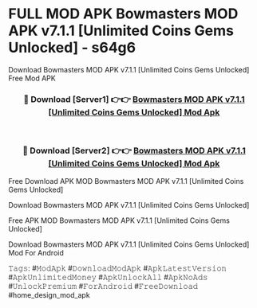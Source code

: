 # FULL MOD APK Bowmasters MOD APK v7.1.1 [Unlimited Coins Gems Unlocked] - s64g6
Download Bowmasters MOD APK v7.1.1 [Unlimited Coins Gems Unlocked] Free Mod APK

<div align="center">
<h3>🔴 Download [Server1] 👉👉 <a href="https://apk-comot.site?title=Bowmasters_MOD_APK_v7.1.1_[Unlimited_Coins_Gems_Unlocked]">Bowmasters MOD APK v7.1.1 [Unlimited Coins Gems Unlocked] Mod Apk</a></h3><br>

<h3>🔴 Download [Server2] 👉👉 <a href="https://apk-comot.site?title=Bowmasters_MOD_APK_v7.1.1_[Unlimited_Coins_Gems_Unlocked]">Bowmasters MOD APK v7.1.1 [Unlimited Coins Gems Unlocked] Mod Apk</a></h3>
</div>


Free Download APK MOD Bowmasters MOD APK v7.1.1 [Unlimited Coins Gems Unlocked]

Download Bowmasters MOD APK v7.1.1 [Unlimited Coins Gems Unlocked] 

Free APK MOD Bowmasters MOD APK v7.1.1 [Unlimited Coins Gems Unlocked] 

Download Bowmasters MOD APK v7.1.1 [Unlimited Coins Gems Unlocked] Mod For Android

𝚃𝚊𝚐𝚜: #𝙼𝚘𝚍𝙰𝚙𝚔 #𝙳𝚘𝚠𝚗𝚕𝚘𝚊𝚍𝙼𝚘𝚍𝙰𝚙𝚔 #𝙰𝚙𝚔𝙻𝚊𝚝𝚎𝚜𝚝𝚅𝚎𝚛𝚜𝚒𝚘𝚗 #𝙰𝚙𝚔𝚄𝚗𝚕𝚒𝚖𝚒𝚝𝚎𝚍𝙼𝚘𝚗𝚎𝚢 #𝙰𝚙𝚔𝚄𝚗𝚕𝚘𝚌𝚔𝙰𝚕𝚕 #𝙰𝚙𝚔𝙽𝚘𝙰𝚍𝚜 #𝚄𝚗𝚕𝚘𝚌𝚔𝙿𝚛𝚎𝚖𝚒𝚞𝚖 #𝙵𝚘𝚛𝙰𝚗𝚍𝚛𝚘𝚒𝚍 #𝙵𝚛𝚎𝚎𝙳𝚘𝚠𝚗𝚕𝚘𝚊𝚍 #home_design_mod_apk